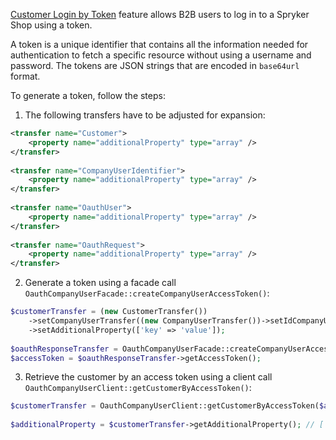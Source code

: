 [Customer Login by Token](https://documentation.spryker.com/docs/customer-login-by-token-feature-overview-201907) feature allows B2B users to log in to a Spryker Shop using a token.

A token is a unique identifier that contains all the information needed for authentication to fetch a specific resource without using a username and password. The tokens are JSON strings that are encoded in `base64url` format.

To generate a token, follow the steps:
1. The following transfers have to be adjusted for expansion:

```xml
<transfer name="Customer">
	<property name="additionalProperty" type="array" />
</transfer>
 
<transfer name="CompanyUserIdentifier">
	<property name="additionalProperty" type="array" />
</transfer>
 
<transfer name="OauthUser">
	<property name="additionalProperty" type="array" />
</transfer>
 
<transfer name="OauthRequest">
	<property name="additionalProperty" type="array" />
</transfer>
```
2. Generate a token using a facade call `OauthCompanyUserFacade::createCompanyUserAccessToken()`:

```php
$customerTransfer = (new CustomerTransfer())
	->setCompanyUserTransfer((new CompanyUserTransfer())->setIdCompanyUser(11))
	->setAdditionalProperty(['key' => 'value']);
 
$oauthResponseTransfer = OauthCompanyUserFacade::createCompanyUserAccessToken($customerTransfer);
$accessToken = $oauthResponseTransfer->getAccessToken();
```
3. Retrieve the customer by an access token using a client call `OauthCompanyUserClient::getCustomerByAccessToken()`:

```php
$customerTransfer = OauthCompanyUserClient::getCustomerByAccessToken($accessToken)->getCustomerTransfer();
 
$additionalProperty = $customerTransfer->getAdditionalProperty(); // ['key' => 'value']
```